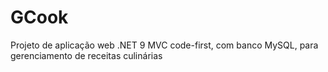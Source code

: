 # GCook
Projeto de aplicação web .NET 9 MVC code-first, com banco MySQL, para gerenciamento de receitas culinárias
